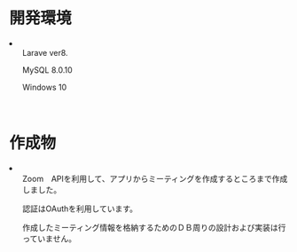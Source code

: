 <h1>開発環境</h1>
<li>
    <ul>Larave ver8.</ul>
    <ul>MySQL 8.0.10</ul>
    <ul>Windows 10</ul>
</li>

<br>

<h1>作成物</h1>
<li>
    <ul>Zoom　APIを利用して、アプリからミーティングを作成するところまで作成しました。</ul>
    <ul>認証はOAuthを利用しています。</ul>
    <ul>作成したミーティング情報を格納するためのＤＢ周りの設計および実装は行っていません。</ul>
</li>
